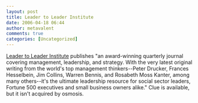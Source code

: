 ```yaml
---
layout: post
title: Leader to Leader Institute
date: 2006-04-18 06:44
author: metavalent
comments: true
categories: [Uncategorized]
---
```

<a href="http://www.leadertoleader.org/index.html">Leader to Leader Institute</a> publishes "an award-winning quarterly journal covering management, leadership, and strategy. With the very latest original writing from the world's top management thinkers--Peter Drucker, Frances Hesselbein, Jim Collins, Warren Bennis, and Rosabeth Moss Kanter, among many others--it's the ultimate leadership resource for social sector leaders, Fortune 500 executives and small business owners alike." Clue is available, but it isn't acquired by osmosis.
